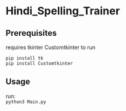 # Hindi_Spelling_Trainer
## Prerequisites
requires  tkinter Customtkinter to run

`pip install tk`\
`pip install Customtkinter`

## Usage
run:\
`python3 Main.py`
